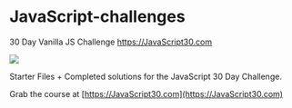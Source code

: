 # JavaScript-challenges
30 Day Vanilla JS Challenge https://JavaScript30.com

![](https://javascript30.com/images/JS3-social-share.png)


Starter Files + Completed solutions for the JavaScript 30 Day Challenge. 

Grab the course at [https://JavaScript30.com](https://JavaScript30.com)
